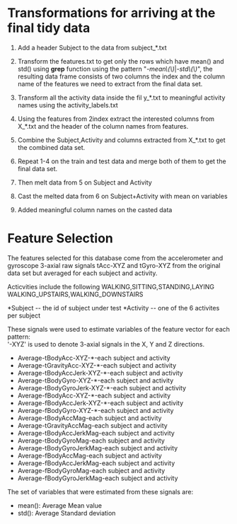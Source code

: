 Transformations for arriving at the final tidy data
===================================================

1. Add a header Subject to the data from subject_*.txt

2. Transform the features.txt to get only the rows which
   have mean() and std() using **grep** function using the pattern 
   "*-mean\\(\\)*|*-std\\(\\)*", the resulting data frame consists
   of two columns the index and the column name of the features we need
   to extract from the final data set.

3. Transform all the activity data inside the fil
   y_*.txt to meaningful activity names using the activity_labels.txt

3. Using the features from 2index extract the interested columns from
   X_*.txt and the header of the column names from features.

4. Combine the Subject,Activity and columns extracted from X_*.txt to
   get the combined data set.
   
5. Repeat 1-4 on the train and test data and merge both of them to get
   the final data set.
   
6. Then melt data from 5 on Subject and Activity

7. Cast the melted data from 6 on Subject+Activity with mean on variables

8. Added meaningful column names on the casted data


Feature Selection 
=================

The features selected for this database come from the accelerometer and gyroscope 3-axial 
raw signals tAcc-XYZ and tGyro-XYZ from the original data set but averaged for each subject
and activity.

Acticvities include the following WALKING,SITTING,STANDING,LAYING
WALKING_UPSTAIRS,WALKING_DOWNSTAIRS

*Subject  -- the id of subject under test
*Activity -- one of the  6 activites per subject

These signals were used to estimate variables of the feature vector for each pattern:  
'-XYZ' is used to denote 3-axial signals in the X, Y and Z directions.

* Average-tBodyAcc-XYZ-*-each subject and activity
* Average-tGravityAcc-XYZ-*-each subject and activity
* Average-tBodyAccJerk-XYZ-*-each subject and activity
* Average-tBodyGyro-XYZ-*-each subject and activity
* Average-tBodyGyroJerk-XYZ-*-each subject and activity
* Average-fBodyAcc-XYZ-*-each subject and activity
* Average-fBodyAccJerk-XYZ-*-each subject and activity
* Average-fBodyGyro-XYZ-*-each subject and activity
* Average-tBodyAccMag-each subject and activity
* Average-tGravityAccMag-each subject and activity
* Average-tBodyAccJerkMag-each subject and activity
* Average-tBodyGyroMag-each subject and activity
* Average-tBodyGyroJerkMag-each subject and activity
* Average-fBodyAccMag-each subject and activity
* Average-fBodyAccJerkMag-each subject and activity
* Average-fBodyGyroMag-each subject and activity
* Average-fBodyGyroJerkMag-each subject and activity

The set of variables that were estimated from these signals are: 
* mean(): Average Mean value
* std(): Average Standard deviation


